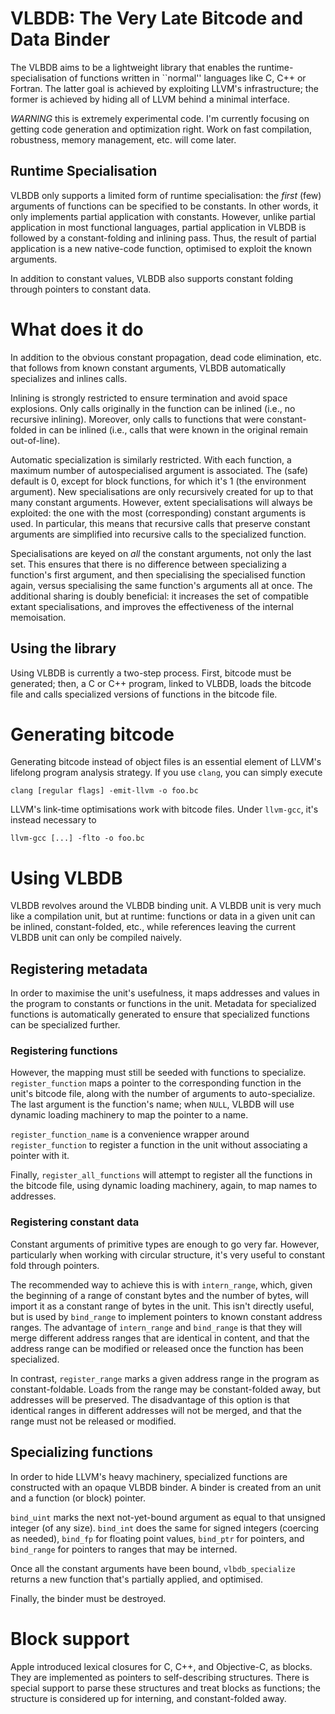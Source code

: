VLBDB: The Very Late Bitcode and Data Binder
============================================

The VLBDB aims to be a lightweight library that enables the
runtime-specialisation of functions written in ``normal'' languages
like C, C++ or Fortran.  The latter goal is achieved by exploiting
LLVM's infrastructure; the former is achieved by hiding all of LLVM
behind a minimal interface.

_WARNING_ this is extremely experimental code.  I'm currently focusing
on getting code generation and optimization right.  Work on fast
compilation, robustness, memory management, etc. will come later.

Runtime Specialisation
----------------------

VLBDB only supports a limited form of runtime specialisation: the
_first_ (few) arguments of functions can be specified to be constants.
In other words, it only implements partial application with constants.
However, unlike partial application in most functional languages,
partial application in VLBDB is followed by a constant-folding and
inlining pass.  Thus, the result of partial application is a new
native-code function, optimised to exploit the known arguments.

In addition to constant values, VLBDB also supports constant folding
through pointers to constant data.

# What does it do

In addition to the obvious constant propagation, dead code
elimination, etc. that follows from known constant arguments, VLBDB
automatically specializes and inlines calls.

Inlining is strongly restricted to ensure termination and avoid space
explosions.  Only calls originally in the function can be inlined
(i.e., no recursive inlining).  Moreover, only calls to functions that
were constant-folded in can be inlined (i.e., calls that were known in
the original remain out-of-line).

Automatic specialization is similarly restricted.  With each function,
a maximum number of autospecialised argument is associated.  The
(safe) default is 0, except for block functions, for which it's 1 (the
environment argument).  New specialisations are only recursively
created for up to that many constant arguments.  However, extent
specialisations will always be exploited: the one with the most
(corresponding) constant arguments is used.  In particular, this means
that recursive calls that preserve constant arguments are simplified
into recursive calls to the specialized function.

Specialisations are keyed on *all* the constant arguments, not only
the last set.  This ensures that there is no difference between
specializing a function's first argument, and then specialising the
specialised function again, versus specialising the same function's
arguments all at once.  The additional sharing is doubly beneficial:
it increases the set of compatible extant specialisations, and
improves the effectiveness of the internal memoisation.

Using the library
-----------------

Using VLBDB is currently a two-step process.  First, bitcode must be
generated; then, a C or C++ program, linked to VLBDB, loads the
bitcode file and calls specialized versions of functions in the
bitcode file.

# Generating bitcode

Generating bitcode instead of object files is an essential element of
LLVM's lifelong program analysis strategy.  If you use `clang`, you
can simply execute

    clang [regular flags] -emit-llvm -o foo.bc

LLVM's link-time optimisations work with bitcode files.  Under
`llvm-gcc`, it's instead necessary to

    llvm-gcc [...] -flto -o foo.bc

# Using VLBDB

VLBDB revolves around the VLBDB binding unit.  A VLBDB unit is very
much like a compilation unit, but at runtime: functions or data in a
given unit can be inlined, constant-folded, etc., while references
leaving the current VLBDB unit can only be compiled naively.

## Registering metadata

In order to maximise the unit's usefulness, it maps addresses and
values in the program to constants or functions in the unit.
Metadata for specialized functions is automatically generated to
ensure that specialized functions can be specialized further.

### Registering functions

However, the mapping must still be seeded with functions to
specialize.  `register_function` maps a pointer to the corresponding
function in the unit's bitcode file, along with the number of
arguments to auto-specialize.  The last argument is the function's
name; when `NULL`, VLBDB will use dynamic loading machinery to map the
pointer to a name.

`register_function_name` is a convenience wrapper around
`register_function` to register a function in the unit without
associating a pointer with it.

Finally, `register_all_functions` will attempt to register all the
functions in the bitcode file, using dynamic loading machinery, again,
to map names to addresses.

### Registering constant data

Constant arguments of primitive types are enough to go very far.
However, particularly when working with circular structure, it's very
useful to constant fold through pointers.

The recommended way to achieve this is with `intern_range`, which,
given the beginning of a range of constant bytes and the number of
bytes, will import it as a constant range of bytes in the unit.  This
isn't directly useful, but is used by `bind_range` to implement
pointers to known constant address ranges.  The advantage of
`intern_range` and `bind_range` is that they will merge different
address ranges that are identical in content, and that the address
range can be modified or released once the function has been
specialized.

In contrast, `register_range` marks a given address range in the
program as constant-foldable.  Loads from the range may be
constant-folded away, but addresses will be preserved.  The
disadvantage of this option is that identical ranges in different
addresses will not be merged, and that the range must not be released
or modified.

## Specializing functions

In order to hide LLVM's heavy machinery, specialized functions are
constructed with an opaque VLBDB binder.  A binder is created from an
unit and a function (or block) pointer.

`bind_uint` marks the next not-yet-bound argument as equal to that
unsigned integer (of any size). `bind_int` does the same for signed
integers (coercing as needed), `bind_fp` for floating point values,
`bind_ptr` for pointers, and `bind_range` for pointers to ranges that
may be interned.

Once all the constant arguments have been bound, `vlbdb_specialize`
returns a new function that's partially applied, and optimised.

Finally, the binder must be destroyed.

# Block support

Apple introduced lexical closures for C, C++, and Objective-C, as
blocks.  They are implemented as pointers to self-describing
structures.  There is special support to parse these structures and
treat blocks as functions; the structure is considered up for
interning, and constant-folded away.
